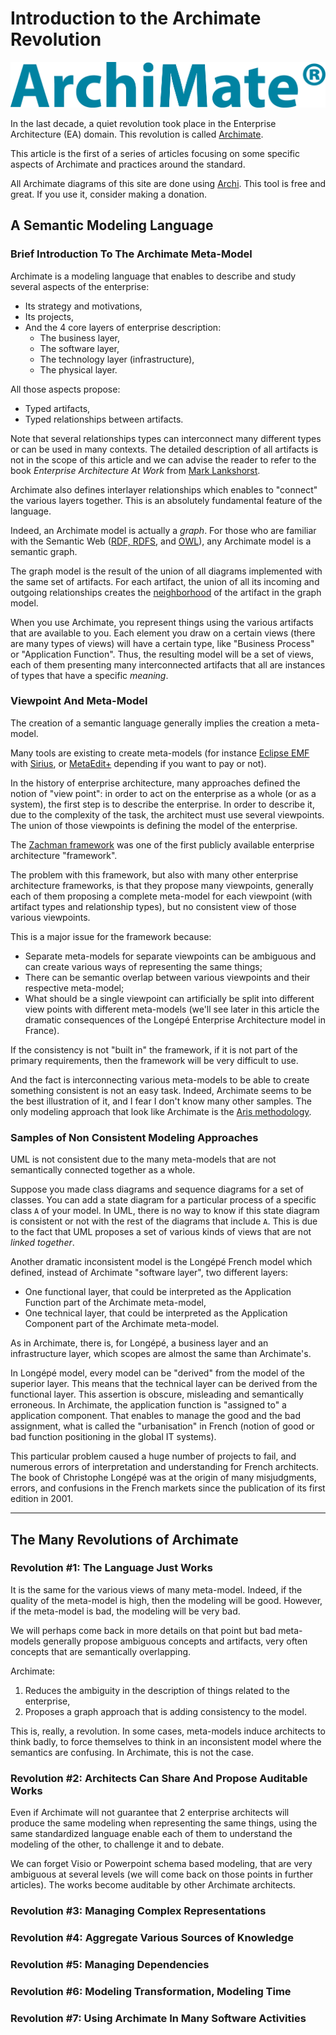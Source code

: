# Introduction to the Archimate Revolution

![Archimate logo](..//images/archimate.png) 

In the last decade, a quiet revolution took place in the Enterprise Architecture (EA) domain. This revolution is called [Archimate](http://www.opengroup.org/subjectareas/enterprise/archimate).

This article is the first of a series of articles focusing on some specific aspects of Archimate and practices around the standard.

All Archimate diagrams of this site are done using [Archi](https://www.archimatetool.com/). This tool is free and great. If you use it, consider making a donation.

## A Semantic Modeling Language

### Brief Introduction To The Archimate Meta-Model

Archimate is a modeling language that enables to describe and study several aspects of the enterprise:

  * Its strategy and motivations,
  * Its projects,
  * And the 4 core layers of enterprise description:
    * The business layer,
    * The software layer,
    * The technology layer (infrastructure),
    * The physical layer.

All those aspects propose:

  * Typed artifacts,
  * Typed relationships between artifacts.

Note that several relationships types can interconnect many different types or can be used in many contexts. The detailed description of all artifacts is not in the scope of this article and we can advise the reader to refer to the book *Enterprise Architecture At Work* from [Mark Lankshorst](https://en.wikipedia.org/wiki/Marc_Lankhorst).

Archimate also defines interlayer relationships which enables to "connect" the various layers together. This is an absolutely fundamental feature of the language.

Indeed, an Archimate model is actually a *graph*. For those who are familiar with the Semantic Web ([RDF, RDFS](https://en.wikipedia.org/wiki/Resource_Description_Framework), and [OWL](https://en.wikipedia.org/wiki/Web_Ontology_Language)), any Archimate model is a semantic graph.

The graph model is the result of the union of all diagrams implemented with the same set of artifacts. For each artifact, the union of all its incoming and outgoing relationships creates the [neighborhood](https://en.wikipedia.org/wiki/Neighbourhood_(graph_theory)) of the artifact in the graph model.

When you use Archimate, you represent things using the various artifacts that are available to you. Each element you draw on a certain views (there are many types of views) will have a certain type, like "Business Process" or "Application Function". Thus, the resulting model will be a set of views, each of them presenting many interconnected artifacts that all are instances of types that have a specific *meaning*.

### Viewpoint And Meta-Model

The creation of a semantic language generally implies the creation a meta-model.

Many tools are existing to create meta-models (for instance [Eclipse EMF](https://www.eclipse.org/modeling/emf/) with [Sirius](http://www.eclipse.org/sirius/), or [MetaEdit+](https://www.metacase.com/mep/) depending if you want to pay or not).

In the history of enterprise architecture, many approaches defined the notion of "view point": in order to act on the enterprise as a whole (or as a system), the first step is to describe the enterprise. In order to describe it, due to the complexity of the task, the architect must use several viewpoints. The union of those viewpoints is defining the model of the enterprise.

The [Zachman framework](https://en.wikipedia.org/wiki/Zachman_Framework) was one of the first publicly available enterprise architecture "framework".

The problem with this framework, but also with many other enterprise architecture frameworks, is that they propose many viewpoints, generally each of them proposing a complete meta-model for each viewpoint (with artifact types and relationship types), but no consistent view of those various viewpoints.

This is a major issue for the framework because:

  * Separate meta-models for separate viewpoints can be ambiguous and can create various ways of representing the same things;
  * There can be semantic overlap between various viewpoints and their respective meta-model;
  * What should be a single viewpoint can artificially be split into different view points with different meta-models (we'll see later in this article the dramatic consequences of the Longépé Enterprise Architecture model in France).

If the consistency is not "built in" the framework, if it is not part of the primary requirements, then the framework will be very difficult to use.

And the fact is interconnecting various meta-models to be able to create something consistent is not an easy task. Indeed, Archimate seems to be the best illustration of it, and I fear I don't know many other samples. The only modeling approach that look like Archimate is the [Aris methodology](https://en.wikipedia.org/wiki/Architecture_of_Integrated_Information_Systems).

### Samples of Non Consistent Modeling Approaches

UML is not consistent due to the many meta-models that are not semantically connected together as a whole.

Suppose you made class diagrams and sequence diagrams for a set of classes. You can add a state diagram for a particular process of a specific class `A` of your model. In UML, there is no way to know if this state diagram is consistent or not with the rest of the diagrams that include `A`. This is due to the fact that UML proposes a set of various kinds of views that are not *linked together*.

Another dramatic inconsistent model is the Longépé French model which defined, instead of Archimate "software layer", two different layers:

  * One functional layer, that could be interpreted as the Application Function part of the Archimate meta-model,
  * One technical layer, that could be interpreted as the Application Component part of the Archimate meta-model.

As in Archimate, there is, for Longépé, a business layer and an infrastructure layer, which scopes are almost the same than Archimate's.

In Longépé model, every model can be "derived" from the model of the superior layer. This means that the technical layer can be derived from the functional layer. This assertion is obscure, misleading and semantically erroneous. In Archimate, the application function is "assigned to" a application component. That enables to manage the good and the bad assignment, what is called the "urbanisation" in French (notion of good or bad function positioning in the global IT systems).

This particular problem caused a huge number of projects to fail, and numerous errors of interpretation and understanding for French architects. The book of Christophe Longépé was at the origin of many misjudgments, errors, and confusions in the French markets since the publication of its first edition in 2001.

***

## The Many Revolutions of Archimate

### Revolution #1: The Language Just Works


It is the same for the various views of many meta-model. Indeed, if the quality of the meta-model is high, then the modeling will be good. However, if the meta-model is bad, the modeling will be very bad.

We will perhaps come back in more details on that point but bad meta-models generally propose ambiguous concepts and artifacts, very often concepts that are semantically overlapping.

Archimate:

  1. Reduces the ambiguity in the description of things related to the enterprise,
  1. Proposes a graph approach that is adding consistency to the model.

This is, really, a revolution. In some cases, meta-models induce architects to think badly, to force themselves to think in an inconsistent model where the semantics are confusing. In Archimate, this is not the case.

### Revolution #2: Architects Can Share And Propose Auditable Works

Even if Archimate will not guarantee that 2 enterprise architects will produce the same modeling when representing the same things, using the same standardized language enable each of them to understand the modeling of the other, to challenge it and to debate.

We can forget Visio or Powerpoint schema based modeling, that are very ambiguous at several levels (we will come back on those points in further articles). The works become auditable by other Archimate architects.

### Revolution #3: Managing Complex Representations



### Revolution #4: Aggregate Various Sources of Knowledge


### Revolution #5: Managing Dependencies


### Revolution #6: Modeling Transformation, Modeling Time


### Revolution #7: Using Archimate In Many Software Activities












